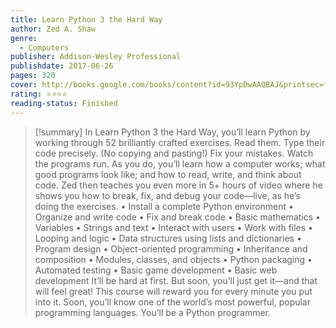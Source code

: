 ```yaml
---
title: Learn Python 3 the Hard Way
author: Zed A. Shaw
genre:
  - Computers
publisher: Addison-Wesley Professional
publishdate: 2017-06-26
pages: 320
cover: http://books.google.com/books/content?id=93YpDwAAQBAJ&printsec=frontcover&img=1&zoom=1&edge=curl&source=gbs_api
rating: ⭐⭐⭐⭐
reading-status: Finished
---
```

>[!summary]
>In Learn Python 3 the Hard Way, you’ll learn Python by working through 52 brilliantly crafted exercises. Read them. Type their code precisely. (No copying and pasting!) Fix your mistakes. Watch the programs run. As you do, you’ll learn how a computer works; what good programs look like; and how to read, write, and think about code. Zed then teaches you even more in 5+ hours of video where he shows you how to break, fix, and debug your code—live, as he’s doing the exercises.
• Install a complete Python environment
• Organize and write code
• Fix and break code
• Basic mathematics
• Variables
• Strings and text
• Interact with users
• Work with files
• Looping and logic
• Data structures using lists and dictionaries
• Program design
• Object-oriented programming
• Inheritance and composition
• Modules, classes, and objects
• Python packaging
• Automated testing
• Basic game development
• Basic web development
It’ll be hard at first. But soon, you’ll just get it—and that will feel great! This course will reward you for every minute you put into it. Soon, you’ll know one of the world’s most powerful, popular programming languages. You’ll be a Python programmer.
